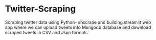 # Twitter-Scraping
Scraping twitter data using Python- snscrape and building streamlit web app where we can upload tweets into Mongodb database and download scraped tweets in CSV and Json formats
